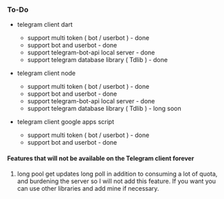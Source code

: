 ### To-Do

- telegram client dart
    - support multi token ( bot / userbot ) - done
    - support bot and userbot - done
    - support telegram-bot-api local server - done
    - support telegram database library ( Tdlib ) - done

- telegram client node
    - support multi token ( bot / userbot ) - done
    - support bot and userbot - done
    - support telegram-bot-api local server - done 
    - support telegram database library ( Tdlib ) - long soon

- telegram client google apps script
    - support multi token ( bot / userbot ) - done
    - support bot and userbot - done

#### Features that will not be available on the Telegram client forever

1. long pool get updates
    long poll in addition to consuming a lot of quota, and burdening the server so I will not add this feature.
    If you want you can use other libraries and add mine if necessary.